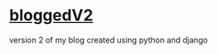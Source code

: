 # [bloggedV2](http://frank.pythonanywhere.com/)
version 2 of my blog created using python and django

